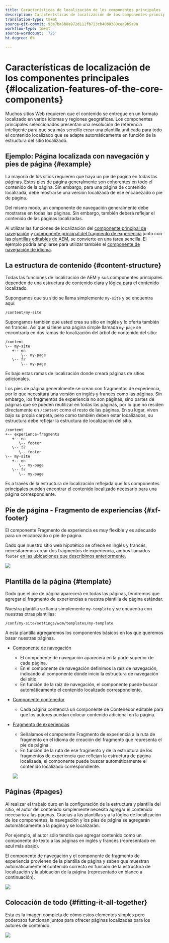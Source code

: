 ```yaml
---
title: Características de localización de los componentes principales
description: Características de localización de los componentes principales
translation-type: tm+mt
source-git-commit: 93a7ba6b8a972d111fb723cb40b0380cea9b5a9a
workflow-type: tm+mt
source-wordcount: '725'
ht-degree: 0%

---
```



# Características de localización de los componentes principales {#localization-features-of-the-core-components}

Muchos sitios Web requieren que el contenido se entregue en un formato localizado en varios idiomas y regiones geográficas. Los componentes principales seleccionados presentan una resolución de referencia inteligente para que sea más sencillo crear una plantilla unificada para todo el contenido localizado que se adapte automáticamente en función de la estructura del sitio localizado.

## Ejemplo: Página localizada con navegación y pies de página {#example}

La mayoría de los sitios requieren que haya un pie de página en todas las páginas. Estos pies de página generalmente son coherentes en todo el contenido de la página. Sin embargo, para una página de contenido localizada, debe mostrarse una versión localizada de ese encabezado o pie de página.

Del mismo modo, un componente de navegación generalmente debe mostrarse en todas las páginas. Sin embargo, también deberá reflejar el contenido de las páginas localizadas.

Al utilizar las funciones de localización del [componente principal de navegación](/help/components/navigation.md) y [componente principal del fragmento de experiencia](/help/components/experience-fragment.md) junto con las [plantillas editables de AEM](https://docs.adobe.com/content/help/en/experience-manager-cloud-service/sites/authoring/features/templates.html), se convierte en una tarea sencilla. El ejemplo podría ampliarse para utilizar también el [componente de navegación de idioma](/help/components/language-navigation.md).

## La estructura de contenido {#content-structure}

Todas las funciones de localización de AEM y sus componentes principales dependen de una estructura de contenido clara y lógica para el contenido localizado.

Supongamos que su sitio se llama simplemente `my-site` y se encuentra aquí:

```
/content/my-site
```

Supongamos también que usted crea su sitio en inglés y lo oferta también en francés. Así que si tiene una página simple llamada `my-page` se encontraría en dos ramas de localización del árbol de contenido del sitio:

```
/content
\-- my-site
   +-- en
       \-- my-page
   \-- fr
       \-- my-page
```

Es bajo estas ramas de localización donde creará páginas de sitios adicionales.

Los pies de página generalmente se crean con fragmentos de experiencia, por lo que necesitará una versión en inglés y francés como las páginas. Sin embargo, los fragmentos de experiencia no son páginas, sino partes de páginas que se pueden reutilizar en todas las páginas, por lo que no residen directamente en `/content` como el resto de las páginas. En su lugar, viven bajo su propia carpeta, pero como también deben estar localizados, su estructura debe reflejar la estructura de localización del sitio.

```
/content
+-- experience-fragments
   +-- en
      \-- footer
   \-- fr
      \-- footer
\-- my-site
   +-- en
      \-- my-page
   \-- fr
      \-- my-page
```

Es a través de la estructura de localización reflejada que los componentes principales pueden encontrar el contenido localizado necesario para una página correspondiente.

## Pie de página - Fragmento de experiencias {#xf-footer}

El componente Fragmento de experiencia es muy flexible y es adecuado para un encabezado o pie de página.

Dado que nuestro sitio web hipotético se ofrece en inglés y francés, necesitaremos crear dos fragmentos de experiencia, ambos llamados `footer` [en las ubicaciones que describimos anteriormente.](#content-structure)

![](/help/assets/screen-shot-2019-09-09-11.08.28.png)

## Plantilla de la página {#template}

Dado que el pie de página aparecerá en todas las páginas, tendremos que agregar el fragmento de experiencias a nuestra plantilla de página estándar.

Nuestra plantilla se llama simplemente `my-template` y se encuentra con nuestras otras plantillas:

```
/conf/my-site/settings/wcm/templates/my-template
```

A esta plantilla agregaremos los componentes básicos en los que queremos basar nuestras páginas.

* [Componente de navegación](/help/components/navigation.md)
   * El componente de navegación aparecerá en la parte superior de cada página.
   * En el componente de navegación definimos la raíz de navegación, indicando al componente dónde inicio la estructura de navegación del sitio.
   * En función de la raíz de navegación, el componente puede buscar automáticamente el contenido localizado correspondiente.
* [Componente contenedor](/help/components/container.md)
   * Cada página contendrá un componente de Contenedor editable para que los autores puedan colocar contenido adicional en la página.
* [Fragmento de experiencias](/help/components/experience-fragment.md)
   * Señalamos el componente Fragmento de experiencia a la ruta de fragmento en el idioma de creación del fragmento que representa el pie de página.
   * En función de la ruta de ese fragmento y de la estructura de los fragmentos de experiencia que reflejan la estructura de página localizada, el componente puede buscar automáticamente el contenido localizado correspondiente.

   ![](/help/assets/screen-shot-2019-09-09-11.20.10.png)

## Páginas {#pages}

Al realizar el trabajo duro en la configuración de la estructura y plantilla del sitio, el autor del contenido simplemente necesita agregar el contenido necesario a las páginas. Gracias a las plantillas y a la lógica de localización de los componentes, la navegación y los pies de página se agregarán automáticamente a la página y se localizarán.

Por ejemplo, el autor sólo tendría que agregar contenido como un componente de texto a las páginas en inglés y francés (representado en azul más abajo).

El componente de navegación y el componente de fragmento de experiencia provienen de la plantilla de página y saben que muestran automáticamente el contenido correcto en función de la estructura de localización y la ubicación de la página (representado en blanco a continuación).

![](/help/assets/screen-shot-2019-09-09-11.22.14.png)

## Colocación de todo {#fitting-it-all-together}

Esta es la imagen completa de cómo estos elementos simples pero poderosos funcionan juntos para ofrecer páginas localizadas para los autores de contenido.

![](/help/assets/screen-shot-2019-09-09-11.27.58.png)
